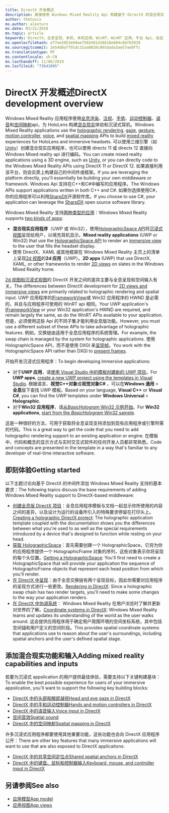 ```yaml
---
title: DirectX 开发概述
description: 直接使用 Windows Mixed Reality Api 构建基于 DirectX 的混合现实引擎。
author: thetuvix
ms.author: alexturn
ms.date: 03/21/2018
ms.topic: article
keywords: DirectX，全息呈现，本机，本机应用，WinRT，WinRT 应用，平台 Api，自定义引擎，中间件
ms.openlocfilehash: e77ee5053e69aef502481d18618e604c6bfb5939
ms.sourcegitcommit: 2e54d0aff91dc31aa0020c865dada3ae57ae0ffc
ms.translationtype: MT
ms.contentlocale: zh-CN
ms.lasthandoff: 11/06/2019
ms.locfileid: "73641095"
---
```

# <a name="directx-development-overview"></a><span data-ttu-id="9e529-104">DirectX 开发概述</span><span class="sxs-lookup"><span data-stu-id="9e529-104">DirectX development overview</span></span>


<span data-ttu-id="9e529-105">Windows Mixed Reality 应用程序使用[全息渲染](rendering.md)、[注视](gaze-and-commit.md)、[手势](gaze-and-commit.md#composite-gestures)、[运动控制器](motion-controllers.md)、[语音](voice-input.md)和[空间映射](spatial-mapping.md)api，为 HoloLens 构建[混合现实](mixed-reality.md)体验和沉浸式耳机。</span><span class="sxs-lookup"><span data-stu-id="9e529-105">Windows Mixed Reality applications use the [holographic rendering](rendering.md), [gaze](gaze-and-commit.md), [gesture](gaze-and-commit.md#composite-gestures), [motion controller](motion-controllers.md), [voice](voice-input.md), and [spatial mapping](spatial-mapping.md) APIs to build [mixed reality](mixed-reality.md) experiences for HoloLens and immersive headsets.</span></span> <span data-ttu-id="9e529-106">可以使用三维引擎（如[Unity](unity-development-overview.md)）创建混合现实应用程序，也可以使用 directx 11 或 directx 12 直接向 Windows Mixed reality api 进行编码。</span><span class="sxs-lookup"><span data-stu-id="9e529-106">You can create mixed reality applications using a 3D engine, such as [Unity](unity-development-overview.md), or you can directly code to the Windows Mixed Reality APIs using DirectX 11 or DirectX 12.</span></span> <span data-ttu-id="9e529-107">如果直接利用该平台，则会实质上构建自己的中间件或框架。</span><span class="sxs-lookup"><span data-stu-id="9e529-107">If you are leveraging the platform directly, you'll essentially be building your own middleware or framework.</span></span> <span data-ttu-id="9e529-108">Windows Api 支持在C++和C#中编写的应用程序。</span><span class="sxs-lookup"><span data-stu-id="9e529-108">The Windows APIs support applications written in both C++ and C#.</span></span> <span data-ttu-id="9e529-109">如果你选择使用C#，你的应用程序可以利用[SharpDX](https://sharpdx.org/)开源软件库。</span><span class="sxs-lookup"><span data-stu-id="9e529-109">If you choose to use C#, your application can leverage the [SharpDX](https://sharpdx.org/) open source software library.</span></span>


<span data-ttu-id="9e529-110">Windows Mixed Reality 支持[两种类型的应用](app-views.md)：</span><span class="sxs-lookup"><span data-stu-id="9e529-110">Windows Mixed Reality supports [two kinds of apps](app-views.md):</span></span>
* <span data-ttu-id="9e529-111">**混合现实应用程序**（UWP 或 Win32），使用[HolographicSpace API](getting-a-holographicspace.md)将[沉浸式视图](app-views.md)呈现给用户，以填充耳机显示。</span><span class="sxs-lookup"><span data-stu-id="9e529-111">**Mixed reality applications** (UWP or Win32) that use the [HolographicSpace API](getting-a-holographicspace.md) to render an [immersive view](app-views.md) to the user that fills the headset display.</span></span>
* <span data-ttu-id="9e529-112">使用 DirectX、XAML 或其他框架在 Windows Mixed Reality 主页上的清单上呈现[2d 视图](app-views.md#2d-views)的**2d 应用**（UWP）。</span><span class="sxs-lookup"><span data-stu-id="9e529-112">**2D apps** (UWP) that use DirectX, XAML, or other frameworks to render [2D views](app-views.md#2d-views) on slates in the Windows Mixed Reality home.</span></span>


<span data-ttu-id="9e529-113">[2d 视图和沉浸式视图](app-views.md)的 DirectX 开发之间的差异主要与全息呈现和空间输入有关。</span><span class="sxs-lookup"><span data-stu-id="9e529-113">The differences between DirectX development for [2D views and immersive views](app-views.md) are primarily related to holographic rendering and spatial input.</span></span> <span data-ttu-id="9e529-114">UWP 应用程序的[IFrameworkView](https://msdn.microsoft.com/library/windows/apps/windows.applicationmodel.core.iframeworkview.aspx)或 Win32 应用程序的 HWND 是必需的，并且与应用程序可使用的 WinRT api 相同。</span><span class="sxs-lookup"><span data-stu-id="9e529-114">Your UWP application's [IFrameworkView](https://msdn.microsoft.com/library/windows/apps/windows.applicationmodel.core.iframeworkview.aspx) or your Win32 application's HWND are required, and remain largely the same, as do the WinRT APIs available to your application.</span></span> <span data-ttu-id="9e529-115">但是，必须使用这些 Api 的不同子集才能利用全息版功能。</span><span class="sxs-lookup"><span data-stu-id="9e529-115">However, you must use a different subset of these APIs to take advantage of holographic features.</span></span> <span data-ttu-id="9e529-116">例如，交换链由适用于全息应用程序的系统管理。</span><span class="sxs-lookup"><span data-stu-id="9e529-116">For example, the swap chain is managed by the system for holographic applications.</span></span> <span data-ttu-id="9e529-117">使用 HolographicSpace API，而不是使用 DXGI 来[呈现帧](rendering-in-directx.md)。</span><span class="sxs-lookup"><span data-stu-id="9e529-117">You work with the HolographicSpace API rather than DXGI to [present frames](rendering-in-directx.md).</span></span>

<span data-ttu-id="9e529-118">开始开发沉浸式应用程序：</span><span class="sxs-lookup"><span data-stu-id="9e529-118">To begin developing immersive applications:</span></span>
* <span data-ttu-id="9e529-119">对于**UWP 应用**，请[使用 Visual Studio 中的模板创建新的 UWP 项目](creating-a-holographic-directx-project.md)。</span><span class="sxs-lookup"><span data-stu-id="9e529-119">For **UWP apps**, [create a new UWP project using the templates in Visual Studio](creating-a-holographic-directx-project.md).</span></span> <span data-ttu-id="9e529-120">根据语言、**视觉C++对象**或**视觉对象C#** ，可以在**Windows 通用** > **全息**版下查找 UWP 模板。</span><span class="sxs-lookup"><span data-stu-id="9e529-120">Based on your language, **Visual C++** or **Visual C#**, you can find the UWP templates under **Windows Universal** > **Holographic**.</span></span>
* <span data-ttu-id="9e529-121">对于**Win32 应用程序**，请[从*BasicHologram* Win32 示例开始](creating-a-holographic-directx-project.md#creating-a-win32-project)。</span><span class="sxs-lookup"><span data-stu-id="9e529-121">For **Win32 applications**, [start from the *BasicHologram* Win32 sample](creating-a-holographic-directx-project.md#creating-a-win32-project).</span></span>

<span data-ttu-id="9e529-122">这是一种很好的方法，可用于获取将全息呈现支持添加到现有应用程序或引擎所需的代码。</span><span class="sxs-lookup"><span data-stu-id="9e529-122">This is a great way to get the code that you need to add holographic rendering support to an existing application or engine.</span></span> <span data-ttu-id="9e529-123">在模板中，代码和概念的显示方式与实时交互式软件的任何开发人员都非常熟悉。</span><span class="sxs-lookup"><span data-stu-id="9e529-123">Code and concepts are presented in the template in a way that's familiar to any developer of real-time interactive software.</span></span>


## <a name="getting-started"></a><span data-ttu-id="9e529-124">即刻体验</span><span class="sxs-lookup"><span data-stu-id="9e529-124">Getting started</span></span>

<span data-ttu-id="9e529-125">以下主题讨论向基于 DirectX 的中间件添加 Windows Mixed Reality 支持的基本要求：</span><span class="sxs-lookup"><span data-stu-id="9e529-125">The following topics discuss the base requirements of adding Windows Mixed Reality support to DirectX-based middleware:</span></span>

* <span data-ttu-id="9e529-126">[创建全息版 DirectX 项目](creating-a-holographic-directx-project.md)：全息应用程序模板与文档一起显示你所使用的内容之间的差异，以及设计为运行的设备所引入的特殊要求停留在打印头上。</span><span class="sxs-lookup"><span data-stu-id="9e529-126">[Creating a holographic DirectX project](creating-a-holographic-directx-project.md): The holographic application template coupled with the documentation shows you the differences between what you're used to as well as the special requirements introduced by a device that's designed to function while resting on your head.</span></span>
* <span data-ttu-id="9e529-127">[获取 HolographicSpace](getting-a-holographicspace.md)：首先需要创建一个 HolographicSpace，它将为你的应用程序提供一个 HolographicFrame 对象的序列，这些对象表示你将呈现的每个头位置。</span><span class="sxs-lookup"><span data-stu-id="9e529-127">[Getting a HolographicSpace](getting-a-holographicspace.md): You'll first need to create a HolographicSpace that will provide your application the sequence of HolographicFrame objects that represent each head position from which you'll render.</span></span>
* <span data-ttu-id="9e529-128">[在 DirectX 中呈现](rendering-in-directx.md)：由于全息交换链有两个呈现目标，因此你需要对应用程序的呈现方式进行一些更改。</span><span class="sxs-lookup"><span data-stu-id="9e529-128">[Rendering in DirectX](rendering-in-directx.md): Since a holographic swap chain has two render targets, you'll need to make some changes to the way your application renders.</span></span>
* <span data-ttu-id="9e529-129">[在 DirectX 中协调系统](coordinate-systems-in-directx.md)： Windows Mixed Reality 在用户浏览时了解并更新对世界的了解。</span><span class="sxs-lookup"><span data-stu-id="9e529-129">[Coordinate systems in DirectX](coordinate-systems-in-directx.md): Windows Mixed Reality learns and updates its understanding of the world as the user walks around.</span></span> <span data-ttu-id="9e529-130">这会提供应用程序用于确定用户周围环境的空间坐标系统，其中包括空间锚和用户定义的空间阶段。</span><span class="sxs-lookup"><span data-stu-id="9e529-130">This provides spatial coordinate systems that applications use to reason about the user's surroundings, including spatial anchors and the user's defined spatial stage.</span></span>

## <a name="adding-mixed-reality-capabilities-and-inputs"></a><span data-ttu-id="9e529-131">添加混合现实功能和输入</span><span class="sxs-lookup"><span data-stu-id="9e529-131">Adding mixed reality capabilities and inputs</span></span>

<span data-ttu-id="9e529-132">若要为沉浸式 appslication 的用户提供最佳体验，需要支持以下关键构建基块：</span><span class="sxs-lookup"><span data-stu-id="9e529-132">To enable the best possible experience for users of your immersive appslication, you'll want to support the following key building blocks:</span></span>

* [<span data-ttu-id="9e529-133">DirectX 中的头部和眼部凝视</span><span class="sxs-lookup"><span data-stu-id="9e529-133">Head and eye gaze in DirectX</span></span>](gaze-in-directx.md)
* [<span data-ttu-id="9e529-134">DirectX 中的手和运动控制器</span><span class="sxs-lookup"><span data-stu-id="9e529-134">Hands and motion controllers in DirectX</span></span>](hands-and-motion-controllers-in-directx.md)
* [<span data-ttu-id="9e529-135">DirectX 中的语音输入</span><span class="sxs-lookup"><span data-stu-id="9e529-135">Voice input in DirectX</span></span>](voice-input-in-directx.md)
* [<span data-ttu-id="9e529-136">空间音效</span><span class="sxs-lookup"><span data-stu-id="9e529-136">Spatial sound</span></span>](https://docs.microsoft.com/windows/win32/coreaudio/spatial-sound)
* [<span data-ttu-id="9e529-137">DirectX 中的空间映射</span><span class="sxs-lookup"><span data-stu-id="9e529-137">Spatial mapping in DirectX</span></span>](spatial-mapping-in-directx.md)


<span data-ttu-id="9e529-138">许多沉浸式应用程序都要使用其他重要功能，这些功能也会向 DirectX 应用程序公开：</span><span class="sxs-lookup"><span data-stu-id="9e529-138">There are other key features that many immersive applications will want to use that are also exposed to DirectX applicaitons:</span></span>

* [<span data-ttu-id="9e529-139">DirectX 中的共享空间定位点</span><span class="sxs-lookup"><span data-stu-id="9e529-139">Shared spatial anchors in DirectX</span></span>](shared-spatial-anchors-in-directx.md)
* [<span data-ttu-id="9e529-140">DirectX 中的键盘、鼠标和控制器输入</span><span class="sxs-lookup"><span data-stu-id="9e529-140">Keyboard, mouse, and controller input in DirectX</span></span>](keyboard,-mouse,-and-controller-input-in-directx.md)

## <a name="see-also"></a><span data-ttu-id="9e529-141">另请参阅</span><span class="sxs-lookup"><span data-stu-id="9e529-141">See also</span></span>
* [<span data-ttu-id="9e529-142">应用模型</span><span class="sxs-lookup"><span data-stu-id="9e529-142">App model</span></span>](app-model.md)
* [<span data-ttu-id="9e529-143">应用视图</span><span class="sxs-lookup"><span data-stu-id="9e529-143">App views</span></span>](app-views.md)
